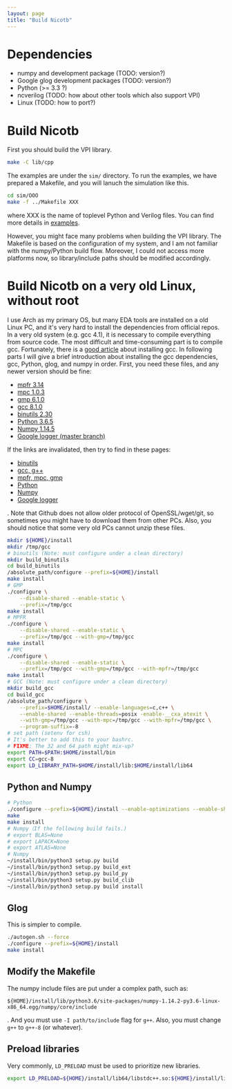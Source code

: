 ```yaml
---
layout: page
title: "Build Nicotb"
---
```

# Dependencies

* numpy and development package (TODO: version?)
* Google glog development packages (TODO: version?)
* Python (>= 3.3 ?)
* ncverilog (TODO: how about other tools which also support VPI)
* Linux (TODO: how to port?)

# Build Nicotb

First you should build the VPI library.

```bash
make -C lib/cpp
```

The examples are under the `sim/` directory.
To run the examples, we have prepared a Makefile,
and you will lanuch the simulation like this.

```bash
cd sim/OOO
make -f ../Makefile XXX
```

where XXX is the name of toplevel Python and Verilog files.
You can find more details in [examples](examples.html).

However, you might face many problems when building the VPI library.
The Makefile is based on the configuration of my system,
and I am not familiar with the numpy/Python build flow.
Moreover, I could not access more platforms now,
so library/include paths should be modified accordingly.

# Build Nicotb on a very old Linux, without root

I use Arch as my primary OS, but many EDA tools are installed on a old Linux PC,
and it\'s very hard to install the dependencies from official repos.
In a very old system (e.g. gcc 4.1),
it is necessary to compile everything from source code.
The most difficult and time-consuming part is to compile gcc.
Fortunately, there is a
[good article](https://stackoverflow.com/questions/9450394/how-to-install-gcc-piece-by-piece-with-gmp-mpfr-mpc-elf-without-shared-libra)
about installing gcc.
In following parts I will give a brief introduction about installing the gcc dependencies, gcc, Python, glog, and numpy in order.
First, you need these files, and any newer version should be fine:

* [mpfr 3.14](ftp://gcc.gnu.org/pub/gcc/infrastructure/mpfr-3.1.4.tar.bz2)
* [mpc 1.0.3](ftp://gcc.gnu.org/pub/gcc/infrastructure/mpc-1.0.3.tar.gz)
* [gmp 6.1.0](ftp://gcc.gnu.org/pub/gcc/infrastructure/gmp-6.1.0.tar.bz2)
* [gcc 8.1.0](https://ftp.gnu.org/gnu/gcc/gcc-8.1.0/gcc-8.1.0.tar.xz)
* [binutils 2.30](https://ftp.gnu.org/gnu/binutils/binutils-2.30.tar.xz)
* [Python 3.6.5](https://www.python.org/ftp/python/3.6.5/Python-3.6.5.tar.xz)
* [Numpy 1.14.5](https://files.pythonhosted.org/packages/d5/6e/f00492653d0fdf6497a181a1c1d46bbea5a2383e7faf4c8ca6d6f3d2581d/numpy-1.14.5.zip)
* [Google logger (master branch)](https://github.com/google/glog/archive/master.zip)

If the links are invalidated, then try to find in these pages:
* [binutils](https://ftp.gnu.org/gnu/binutils/)
* [gcc, g++](https://ftp.gnu.org/gnu/gcc/)
* [mpfr, mpc, gmp](ftp://gcc.gnu.org/pub/gcc/infrastructure/)
* [Python](https://www.python.org/downloads/source/)
* [Numpy](https://pypi.org/project/numpy/#files)
* [Google logger](https://github.com/google/glog)

. Note that Github does not allow older protocol of OpenSSL/wget/git,
so sometimes you might have to download them from other PCs.
Also, you should notice that some very old PCs cannot unzip these files.

```bash
mkdir ${HOME}/install
mkdir /tmp/gcc
# binutils (Note: must configure under a clean directory)
mkdir build_binutils
cd build_binutils
/absolute_path/configure --prefix=${HOME}/install
make install
# GMP
./configure \
	--disable-shared --enable-static \
	--prefix=/tmp/gcc
make install
# MPFR
./configure \
	--disable-shared --enable-static \
	--prefix=/tmp/gcc --with-gmp=/tmp/gcc
make install
# MPC
./configure \
	--disable-shared --enable-static \
	--prefix=/tmp/gcc --with-gmp=/tmp/gcc --with-mpfr=/tmp/gcc
make install
# GCC (Note: must configure under a clean directory)
mkdir build_gcc
cd build_gcc
/absolute_path/configure \
	--prefix=$HOME/install/ --enable-languages=c,c++ \
	--enable-shared --enable-threads=posix -enable-__cxa_atexit \
	--with-gmp=/tmp/gcc --with-mpc=/tmp/gcc --with-mpfr=/tmp/gcc \
	--program-suffix=-8
# set path (setenv for csh)
# It's better to add this to your bashrc.
# FIXME: The 32 and 64 path might mix-up?
export PATH=$PATH:$HOME/install/bin
export CC=gcc-8
export LD_LIBRARY_PATH=$HOME/install/lib:$HOME/install/lib64
```

## Python and Numpy

```bash
# Python
./configure --prefix=${HOME}/install --enable-optimizations --enable-shared
make
make install
# Numpy（If the following build fails.)
# export BLAS=None
# export LAPACK=None
# export ATLAS=None
# Numpy
~/install/bin/python3 setup.py build
~/install/bin/python3 setup.py build_ext
~/install/bin/python3 setup.py build_py
~/install/bin/python3 setup.py build_clib
~/install/bin/python3 setup.py build install
```

## Glog

This is simpler to compile.

```bash
./autogen.sh --force
./configure --prefix=${HOME}/install
make install
```

## Modify the Makefile

The numpy include files are put under a complex path, such as:

```text
${HOME}/install/lib/python3.6/site-packages/numpy-1.14.2-py3.6-linux-x86_64.egg/numpy/core/include
```

. And you must use `-I path/to/include` flag for `g++`.
Also, you must change `g++` to `g++-8` (or whatever).

## Preload libraries

Very commonly, `LD_PRELOAD` must be used to prioritize new libraries.

```bash
export LD_PRELOAD=${HOME}/install/lib64/libstdc++.so:${HOME}/install/lib/libpython3.6m.so:${HOME}/install/lib/libglog.so
```
